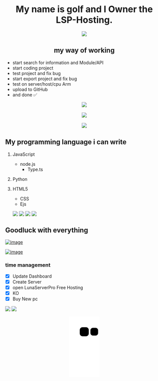 <h1 align="center">My name is golf and I Owner the LSP-Hosting.</h1>
<p align="center">
<a href="https://dsc.bio/nanotect">
  <img src="https://lanyard-profile-readme.vercel.app/api/631102214076891157?theme=light&bg=8E8E8E&animated&animated=true&hideDiscrim=true&borderRadius=30px&idleMessage=AFK%20%?" />
</a>
</p>

##
<h2 align="center">my way of working</h2>

- start search for information and Module/API
 - start coding project
  - test project and fix bug
  - start export project and fix bug
  - test on server/host/cpu Arm
 - upload to GitHub
- and done ✅

<p align="center">
<a href="https://dsc.bio/nanotect">
 <img src="https://github-readme-stats.vercel.app/api?username=KCCHDEV&show_icons=true&theme=dracula" />
 </a>
 </p>
<p align="center">
<a href="https://dsc.bio/nanotect">
 <img src="https://github-readme-stats.vercel.app/api/pin/?username=KCCHDEV&repo=Makori-Music&theme=dracula" />
 </a>
 </p>
<p align="center">
<a href="https://dsc.bio/nanotect">
 <img src="https://github-readme-stats.vercel.app/api/top-langs/?username=anuraghazra&theme=dracula" />
 </a>
</p>
 
## My programming language i can write

 1. JavaScript
    - node.js
      - Type.ts
 2. Python
 3. HTML5
    - CSS
    - Ejs

    <img src="https://img.icons8.com/color/48/000000/javascript.png"/>  <img src="https://cdn.discordapp.com/attachments/916988679698911353/946766067496280084/522e6bc1a11d1726a35f81cbd979395f-removebg-preview_1.png" width="100 px"/>  <img src="https://media.discordapp.net/attachments/950770133972971558/993335512976871546/unknown.png" width="50 px"/> <img src="https://media.discordapp.net/attachments/950770133972971558/993334995080990720/unknown.png" width="50 px"/>

## Goodluck with everything 


[![image](https://cdn.discordapp.com/attachments/950770133972971558/1000924373684863056/standard_5.gif)](https://lunaserverpro.ml)

[![image](https://media.discordapp.net/attachments/950770133972971558/995369930688036985/standard_1.gif)](https://dal-website.snowiechandeveloper.repl.co/)


### time management
- [X] Update Dashboard
- [X] Create Server
- [X] open LunaServerPro Free Hosting
- [X] KO
- [X] Buy New pc

<a href="https://www.youtube.com/channel/UCCwhaAbi3t6WthXOQaakYEw" target="_blank"><img src="https://img.shields.io/badge/YouTube-FF0000?style=for-the-badge&logo=youtube&logoColor=white" target="_blank"></a>
<a href="https://discord.gg/EGMT4d99zg" target="_blank"><img src="https://img.shields.io/badge/Discord-5865F2?style=for-the-badge&logo=discord&logoColor=white" target="_blank"></a>

<div align="center">

  ![Snake animation](https://github.com/rafaballerini/rafaballerini/blob/output/github-contribution-grid-snake.svg)

</div>
